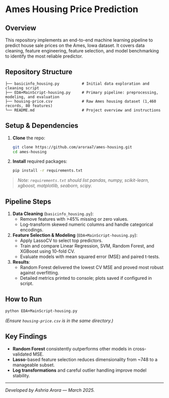 # Ames Housing Price Prediction

## Overview
This repository implements an end-to-end machine learning pipeline to predict house sale prices on the Ames, Iowa dataset. It covers data cleaning, feature engineering, feature selection, and model benchmarking to identify the most reliable predictor.

## Repository Structure
```
├── basicinfo_housing.py          # Initial data exploration and cleaning script
├── EDA+MainScript-housing.py     # Primary pipeline: preprocessing, modeling, and evaluation
├── housing-price.csv             # Raw Ames housing dataset (1,460 records, 80 features)
└── README.md                     # Project overview and instructions
```

## Setup & Dependencies
1. **Clone** the repo:
   ```bash
   git clone https://github.com/aroraa7/ames-housing.git
   cd ames-housing
   ```
2. **Install** required packages:
   ```bash
   pip install -r requirements.txt
   ```

> _Note: `requirements.txt` should list pandas, numpy, scikit-learn, xgboost, matplotlib, seaborn, scipy._

## Pipeline Steps
1. **Data Cleaning** (`basicinfo_housing.py`):
   - Remove features with >45% missing or zero values.
   - Log-transform skewed numeric columns and handle categorical encodings.
2. **Feature Selection & Modeling** (`EDA+MainScript-housing.py`):
   - Apply LassoCV to select top predictors.
   - Train and compare Linear Regression, SVM, Random Forest, and XGBoost using 10-fold CV.
   - Evaluate models with mean squared error (MSE) and paired t-tests.
3. **Results**:
   - Random Forest delivered the lowest CV MSE and proved most robust against overfitting.
   - Detailed metrics printed to console; plots saved if configured in script.

## How to Run
```bash
python EDA+MainScript-housing.py
```  
*(Ensure `housing-price.csv` is in the same directory.)*

## Key Findings
- **Random Forest** consistently outperforms other models in cross-validated MSE.
- **Lasso**-based feature selection reduces dimensionality from ~748 to a manageable subset.
- **Log transformations** and careful outlier handling improve model stability.


---
_Developed by Ashria Arora — March 2025._

